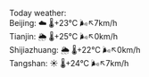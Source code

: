 Today weather:  
Beijing: ☁️ 🌡️+23°C 🌬️↖7km/h  
Tianjin: 🌦 🌡️+25°C 🌬️↖0km/h  
Shijiazhuang: 🌦 🌡️+22°C 🌬️↖0km/h  
Tangshan: ☀️ 🌡️+24°C 🌬️↖7km/h  
